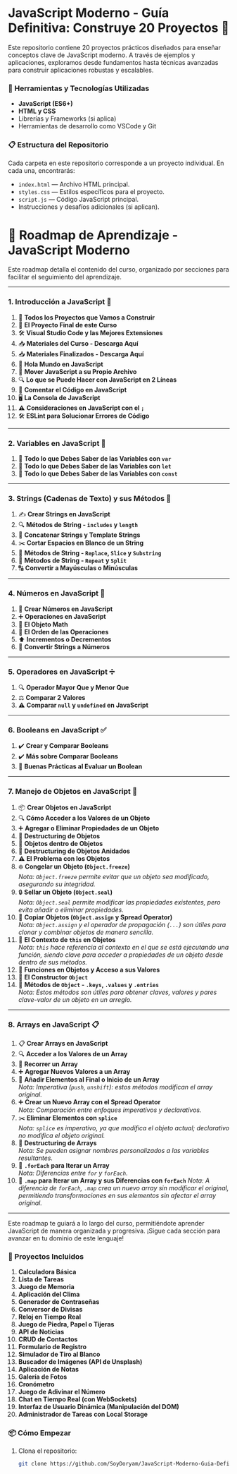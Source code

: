 # JavaScript Moderno - Guía Definitiva: Construye 20 Proyectos 🚀

Este repositorio contiene 20 proyectos prácticos diseñados para enseñar conceptos clave de JavaScript moderno. A través de ejemplos y aplicaciones, exploramos desde fundamentos hasta técnicas avanzadas para construir aplicaciones robustas y escalables.

### 🧰 Herramientas y Tecnologías Utilizadas

- **JavaScript (ES6+)**
- **HTML y CSS**
- Librerías y Frameworks (si aplica)
- Herramientas de desarrollo como VSCode y Git

### 📋 Estructura del Repositorio

Cada carpeta en este repositorio corresponde a un proyecto individual. En cada una, encontrarás:
- `index.html` — Archivo HTML principal.
- `styles.css` — Estilos específicos para el proyecto.
- `script.js` — Código JavaScript principal.
- Instrucciones y desafíos adicionales (si aplican).

# 🚀 Roadmap de Aprendizaje - JavaScript Moderno

Este roadmap detalla el contenido del curso, organizado por secciones para facilitar el seguimiento del aprendizaje.

---

### 1. **Introducción a JavaScript** 📝

1. 🚀 **Todos los Proyectos que Vamos a Construir**
2. 🏁 **El Proyecto Final de este Curso**
3. 🛠️ **Visual Studio Code y las Mejores Extensiones**
4. 📥 **Materiales del Curso - Descarga Aquí**
5. 📥 **Materiales Finalizados - Descarga Aquí**
6. 👋 **Hola Mundo en JavaScript**
7. 📂 **Mover JavaScript a su Propio Archivo**
8. 🔍 **Lo que se Puede Hacer con JavaScript en 2 Líneas**
9. 💬 **Comentar el Código en JavaScript**
10. 🖥️ **La Consola de JavaScript**
11. ⚠️ **Consideraciones en JavaScript con el `;`**
12. 🛠️ **ESLint para Solucionar Errores de Código**

---

### 2. **Variables en JavaScript** 💼

1. 🔑 **Todo lo que Debes Saber de las Variables con `var`**
2. 🔑 **Todo lo que Debes Saber de las Variables con `let`**
3. 🔑 **Todo lo que Debes Saber de las Variables con `const`**

---

### 3. **Strings (Cadenas de Texto) y sus Métodos** 📜

1. ✍️ **Crear Strings en JavaScript**
2. 🔍 **Métodos de String - `includes` y `length`**
3. 🔗 **Concatenar Strings y Template Strings**
4. ✂️ **Cortar Espacios en Blanco de un String**
5. 🔄 **Métodos de String - `Replace`, `Slice` y `Substring`**
6. 🔁 **Métodos de String - `Repeat` y `Split`**
7. 🔠 **Convertir a Mayúsculas o Minúsculas**

---

### 4. **Números en JavaScript** 🔢

1. 🔢 **Crear Números en JavaScript**
2. ➕ **Operaciones en JavaScript**
3. 📐 **El Objeto Math**
4. 🔄 **El Orden de las Operaciones**
5. ⬆️ **Incrementos o Decrementos**
6. 🔄 **Convertir Strings a Números**

---

### 5. **Operadores en JavaScript** ➗

1. 🔍 **Operador Mayor Que y Menor Que**
2. ⚖️ **Comparar 2 Valores**
3. ⚠️ **Comparar `null` y `undefined` en JavaScript**

---

### 6. **Booleans en JavaScript** ✅

1. ✔️ **Crear y Comparar Booleans**
2. ✔️ **Más sobre Comparar Booleans**
3. 📝 **Buenas Prácticas al Evaluar un Boolean**

---

### 7. **Manejo de Objetos en JavaScript** 🧩

1. 📦 **Crear Objetos en JavaScript**
2. 🔍 **Cómo Acceder a los Valores de un Objeto**
3. ➕ **Agregar o Eliminar Propiedades de un Objeto**
4. 🧩 **Destructuring de Objetos**
5. 🔗 **Objetos dentro de Objetos**
6. 🧩 **Destructuring de Objetos Anidados**
7. ⚠️ **El Problema con los Objetos**
8. ❄️ **Congelar un Objeto (`Object.freeze`)**  
   _Nota: `Object.freeze` permite evitar que un objeto sea modificado, asegurando su integridad._
9. 🔒 **Sellar un Objeto (`Object.seal`)**  
   _Nota: `Object.seal` permite modificar las propiedades existentes, pero evita añadir o eliminar propiedades._
10. 📄 **Copiar Objetos (`Object.assign` y Spread Operator)**  
    _Nota: `Object.assign` y el operador de propagación (`...`) son útiles para clonar y combinar objetos de manera sencilla._
11. 🔄 **El Contexto de `this` en Objetos**  
    _Nota: `this` hace referencia al contexto en el que se está ejecutando una función, siendo clave para acceder a propiedades de un objeto desde dentro de sus métodos._
12. 🔧 **Funciones en Objetos y Acceso a sus Valores**
13. 🔨 **El Constructor `Object`**
14. 🔑 **Métodos de `Object` - `.keys`, `.values` y `.entries`**  
    _Nota: Estos métodos son útiles para obtener claves, valores y pares clave-valor de un objeto en un arreglo._

---

### 8. **Arrays en JavaScript** 📋

1. 📋 **Crear Arrays en JavaScript**
2. 🔍 **Acceder a los Valores de un Array**
3. 🔄 **Recorrer un Array**
4. ➕ **Agregar Nuevos Valores a un Array**
5. 🔄 **Añadir Elementos al Final o Inicio de un Array**  
   _Nota: Imperativa (`push`, `unshift`): estos métodos modifican el array original._
6. ➕ **Crear un Nuevo Array con el Spread Operator**  
   _Nota: Comparación entre enfoques imperativos y declarativos._
7. ✂️ **Eliminar Elementos con `splice`**  
   _Nota: `splice` es imperativo, ya que modifica el objeto actual; declarativo no modifica el objeto original._
8. 🧩 **Destructuring de Arrays**  
   _Nota: Se pueden asignar nombres personalizados a las variables resultantes._
9. 🔄 **`.forEach` para Iterar un Array**  
   _Nota: Diferencias entre `for` y `forEach`._
10. 🔄 **`.map` para Iterar un Array y sus Diferencias con `forEach`**
    _Nota: A diferencia de `forEach`, `.map` crea un nuevo array sin modificar el original, permitiendo transformaciones en sus elementos sin afectar el array original._

---

Este roadmap te guiará a lo largo del curso, permitiéndote aprender JavaScript de manera organizada y progresiva. ¡Sigue cada sección para avanzar en tu dominio de este lenguaje!


### 📌 Proyectos Incluidos

1. **Calculadora Básica**
2. **Lista de Tareas**
3. **Juego de Memoria**
4. **Aplicación del Clima**
5. **Generador de Contraseñas**
6. **Conversor de Divisas**
7. **Reloj en Tiempo Real**
8. **Juego de Piedra, Papel o Tijeras**
9. **API de Noticias**
10. **CRUD de Contactos**
11. **Formulario de Registro**
12. **Simulador de Tiro al Blanco**
13. **Buscador de Imágenes (API de Unsplash)**
14. **Aplicación de Notas**
15. **Galería de Fotos**
16. **Cronómetro**
17. **Juego de Adivinar el Número**
18. **Chat en Tiempo Real (con WebSockets)**
19. **Interfaz de Usuario Dinámica (Manipulación del DOM)**
20. **Administrador de Tareas con Local Storage**

### 📦 Cómo Empezar

1. Clona el repositorio:

   ```bash
   git clone https://github.com/SoyDoryam/JavaScript-Moderno-Guia-Definitiva-Construye-20-Proyectos.git
